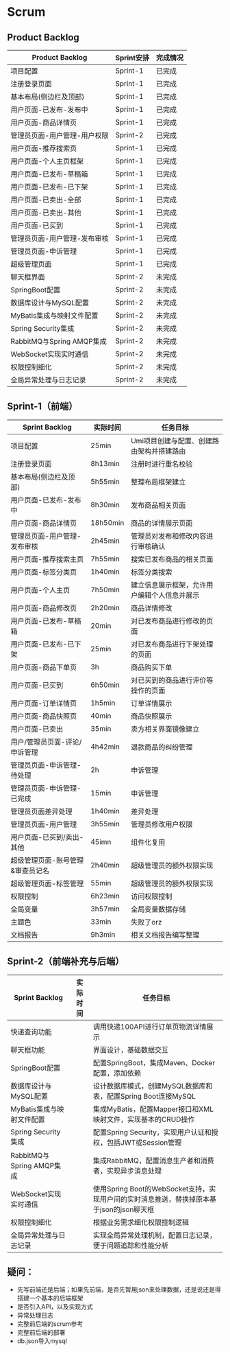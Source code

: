 # Scrum

## Product Backlog

| Product Backlog | Sprint安排 | 完成情况 |
|------|--------|--------|
| 项目配置 | Sprint-1 | 已完成 |
| 注册登录页面 | Sprint-1 | 已完成 |
| 基本布局(侧边栏及顶部) | Sprint-1 | 已完成 |
| 用户页面-已发布-发布中 | Sprint-1 | 已完成 |
| 用户页面-商品详情页 | Sprint-1 | 已完成 |
| 管理员页面-用户管理-用户权限 | Sprint-2 | 已完成 |
| 用户页面-推荐搜索页 | Sprint-1 | 已完成 |
| 用户页面-个人主页框架 | Sprint-1 | 已完成 |
| 用户页面-已发布-草稿箱 | Sprint-1 | 已完成 |
| 用户页面-已发布-已下架 | Sprint-1 | 已完成 |
| 用户页面-已卖出-全部 | Sprint-1 | 已完成 |
| 用户页面-已卖出-其他 | Sprint-1 | 已完成 |
| 用户页面-已买到 | Sprint-1 | 已完成 |
| 管理员页面-用户管理-发布审核 | Sprint-1 | 已完成 |
| 管理员页面-申诉管理 | Sprint-1 | 已完成 |
| 超级管理页面 | Sprint-1 | 已完成 |
| 聊天框界面 | Sprint-2 | 未完成 |
| SpringBoot配置 | Sprint-2 | 未完成 |
| 数据库设计与MySQL配置 | Sprint-2 | 未完成 |
| MyBatis集成与映射文件配置 | Sprint-2 | 未完成 |
| Spring Security集成 | Sprint-2 | 未完成 |
| RabbitMQ与Spring AMQP集成 | Sprint-2 | 未完成 |
| WebSocket实现实时通信 | Sprint-2 | 未完成 |
| 权限控制细化 | Sprint-2 | 未完成 |
| 全局异常处理与日志记录 | Sprint-2 | 未完成 |

## Sprint-1（前端）
| Sprint Backlog | 实际时间 | 任务目标 |
|------|----------|-----------------------------------------------------|
| 项目配置 | 25min | Umi项目创建与配置、创建路由架构并搭建路由 |
| 注册登录页面 | 8h13min | 注册时进行重名校验 |
| 基本布局(侧边栏及顶部) | 5h55min | 整理布局框架建立 |
| 用户页面-已发布-发布中 | 8h30min | 发布商品相关页面 |
| 用户页面-商品详情页 | 18h50min | 商品的详情展示页面 |
| 管理员页面-用户管理-发布审核 | 2h45min | 管理员对发布和修改内容进行审核确认 |
| 用户页面-推荐搜索主页 | 7h55min | 搜索已发布商品的相关页面 |
| 用户页面-标签分类页 | 1h40min | 标签分类搜索 |
| 用户页面-个人主页 | 7h50min | 建立信息展示框架，允许用户编辑个人信息并展示 |
| 用户页面-商品修改页 | 2h20min | 商品详情修改 |
| 用户页面-已发布-草稿箱 | 20min | 对已发布商品进行修改的页面 |
| 用户页面-已发布-已下架 | 25min | 对已发布商品进行下架处理的页面 |
| 用户页面-商品下单页 | 3h | 商品购买下单 |
| 用户页面-已买到 | 6h50min | 对已买到的商品进行评价等操作的页面 |
| 用户页面-订单详情页 | 1h5min | 订单详情展示 |
| 用户页面-商品快照页 | 40min | 商品快照展示 |
| 用户页面-已卖出 | 35min | 卖方相关界面镜像建立 |
| 用户/管理员页面-评论/申诉管理 | 4h42min | 退款商品的纠纷管理 |
| 管理员页面-申诉管理-待处理 | 2h | 申诉管理 |
| 管理员页面-申诉管理-已完成 | 15min | 申诉管理 |
| 管理员页面差异处理 | 1h40min | 差异处理 |
| 管理员页面-用户管理 | 3h55min | 管理员修改用户权限 |
| 用户页面-已买到/卖出-其他 | 45imn | 组件化复用 |
| 超级管理页面-账号管理&审查员记名 | 2h40min | 超级管理员的额外权限实现 |
| 超级管理页面-标签管理 | 55min | 超级管理员的额外权限实现 |
| 权限控制 | 6h23min | 访问权限控制 |
| 全局变量 | 3h57min | 全局变量数据存储 |
| 主题色 | 33min | 失败了orz |
| 文档报告 | 9h3min | 相关文档报告编写整理 |

## Sprint-2（前端补充与后端）
| Sprint Backlog | 实际时间 | 任务目标 |
|------|----------|-----------------------------------------------------|
| 快递查询功能 |  | 调用快递100API进行订单页物流详情展示 |
| 聊天框功能 |  | 界面设计，基础数据交互 |
| SpringBoot配置 |  | 配置SpringBoot，集成Maven、Docker配置，添加依赖 |
| 数据库设计与MySQL配置 |  | 设计数据库模式，创建MySQL数据库和表，配置Spring Boot连接MySQL |
| MyBatis集成与映射文件配置 |  | 集成MyBatis，配置Mapper接口和XML映射文件，实现基本的CRUD操作 |
| Spring Security集成 |  | 配置Spring Security，实现用户认证和授权，包括JWT或Session管理 |
| RabbitMQ与Spring AMQP集成 |  | 集成RabbitMQ，配置消息生产者和消费者，实现异步消息处理 |
| WebSocket实现实时通信 |  | 使用Spring Boot的WebSocket支持，实现用户间的实时消息推送，替换掉原本基于json的json聊天框 |
| 权限控制细化 |  | 根据业务需求细化权限控制逻辑 |
| 全局异常处理与日志记录 |  | 实现全局异常处理机制，配置日志记录，便于问题追踪和性能分析 |

## 疑问：
* 先写前端还是后端；如果先前端，是否先暂用json来处理数据，还是说还是得搭建一个基本的后端框架
* 是否引入API，以及实现方式
* 异常处理日志
* 完整前后端的scrum参考
* 完整前后端的部署
* db.json导入mysql